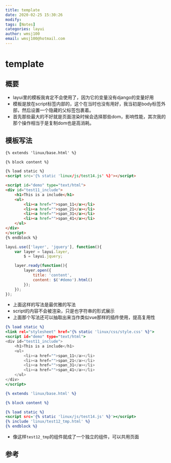 ```yaml
---
title: template
date: 2020-02-25 15:30:26
modify: 
tags: [Notes]
categories: layui
author: wmsj100
email: wmsj100@hotmail.com
---
```


# template

## 概要

- layui里的模板我肯定不会使用了，因为它的变量没有django的变量好用
- 模板是放在script标签内部的，这个在当时也没有用好，我当初是body标签外部，然后设置一个隐藏的父标签包裹着。
- 首先那些最大的不好就是页面渲染时候会选择那些dom，影响性能，其次我的那个操作相当于是复制dom也是高消耗。

## 模板写法

```html
{% extends 'linux/base.html' %}

{% block content %}

{% load static %}
<script src='{% static 'linux/js/test14.js' %}'></script>

<script id="demo" type="text/html">
<div id="test11_include">
	<h1>This is a include</h1>
	<ul>
		<li><a href="">span_11</a></li>
		<li><a href="">span_21</a></li>
		<li><a href="">span_31</a></li>
		<li><a href="">span_41</a></li>
	</ul>
</div>
</script>
{% endblock %}
```

```js
layui.use(['layer', 'jquery'], function(){
	var layer = layui.layer,
		$ = layui.jquery;

	layer.ready(function(){
		layer.open({
			title: 'content',
			content: $('#demo').html()
		});
	});
});
```
- 上面这样的写法是最优雅的写法
- script的内容不会被渲染，只是也字符串的形式展示
- 上面那个写法还可以抽取出来当作类似vue那样的插件使用，提高复用性
```test12_tmp.html
{% load static %}
<link rel="stylesheet" href="{% static 'linux/css/style.css' %}">
<script id="demo" type="text/html">
<div id="test11_include">
	<h1>This is a include</h1>
	<ul>
		<li><a href="">span_11</a></li>
		<li><a href="">span_21</a></li>
		<li><a href="">span_31</a></li>
		<li><a href="">span_41</a></li>
	</ul>
</div>
</script>
```
```test12.html
{% extends 'linux/base.html' %}

{% block content %}

{% load static %}
<script src='{% static 'linux/js/test14.js' %}'></script>
{% include 'linux/test12_tmp.html' %}
{% endblock %}
```
- 像这样`test12_tmp`的组件就成了一个独立的组件，可以共用页面


## 参考

